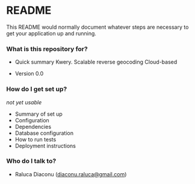 # README #

This README would normally document whatever steps are necessary to get your application up and running.

### What is this repository for? ###

* Quick summary
Kwery. Scalable reverse geocoding
Cloud-based

* Version
0.0

### How do I get set up? ###
*not yet usable*

* Summary of set up
* Configuration
* Dependencies
* Database configuration
* How to run tests
* Deployment instructions

### Who do I talk to? ###

* Raluca Diaconu (diaconu.raluca@gmail.com)